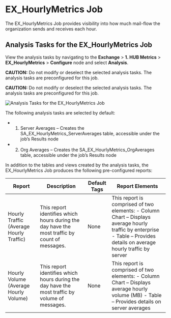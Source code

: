 # EX_HourlyMetrics Job

The EX_HourlyMetrics Job provides visibility into how much mail-flow the organization sends and
receives each hour.

## Analysis Tasks for the EX_HourlyMetrics Job

View the analysis tasks by navigating to the **Exchange** > **1. HUB Metrics** >
**EX_HourlyMetrics** > **Configure** node and select **Analysis**.

**CAUTION:** Do not modify or deselect the selected analysis tasks. The analysis tasks are
preconfigured for this job.

**CAUTION:** Do not modify or deselect the selected analysis tasks. The analysis tasks are
preconfigured for this job.

![Analysis Tasks for the EX_HourlyMetrics Job](/img/product_docs/accessanalyzer/solutions/exchange/hubmetrics/hourlymetricsanalysis.webp)

The following analysis tasks are selected by default:

-   1. Server Averages – Creates the SA_EX_HourlyMetrics_ServerAverages table, accessible under the
       job’s Results node
-   2. Org Averages – Creates the SA_EX_HourlyMetrics_OrgAverages table, accessible under the job’s
       Results node

In addition to the tables and views created by the analysis tasks, the EX_HourlyMetrics Job produces
the following pre-configured reports:

| Report                                  | Description                                                                                    | Default Tags | Report Elements                                                                                                                                                         |
| --------------------------------------- | ---------------------------------------------------------------------------------------------- | ------------ | ----------------------------------------------------------------------------------------------------------------------------------------------------------------------- |
| Hourly Traffic (Average Hourly Traffic) | This report identifies which hours during the day have the most traffic by count of messages.  | None         | This report is comprised of two elements: - Column Chart – Displays average hourly traffic by enterprise - Table – Provides details on average hourly traffic by server |
| Hourly Volume (Average Hourly Volume)   | This report identifies which hours during the day have the most traffic by volume of messages. | None         | This report is comprised of two elements: - Column Chart – Displays average hourly volume (MB) - Table – Provides details on server averages                            |
